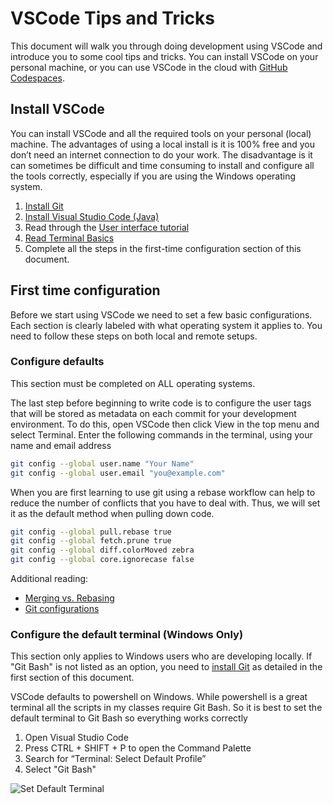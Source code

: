 # VSCode Tips and Tricks

This document will walk you through doing development using VSCode and
introduce you to some cool tips and tricks. You can install VSCode on
your personal machine, or you can use VSCode in the cloud with [GitHub
Codespaces](https://github.com/features/codespaces).

## Install VSCode

You can install VSCode and all the required tools on your personal
(local) machine. The advantages of using a local install is it is 100%
free and you don’t need an internet connection to do your work. The
disadvantage is it can sometimes be difficult and time consuming to
install and configure all the tools correctly, especially if you are
using the Windows operating system.

1. [Install Git](https://git-scm.com/downloads)
2. [Install Visual Studio Code (Java)](https://code.visualstudio.com/learntocode/)
3. Read through the [User interface tutorial](https://code.visualstudio.com/docs/getstarted/userinterface)
4. [Read Terminal Basics](https://code.visualstudio.com/docs/terminal/basics)
5. Complete all the steps in the first-time configuration section of this document.

## First time configuration

Before we start using VSCode we need to set a few basic configurations.
Each section is clearly labeled with what operating system it applies
to. You need to follow these steps on both local and remote setups.

### Configure defaults

This section must be completed on ALL operating systems.

The last step before beginning to write code is to configure the user
tags that will be stored as metadata on each commit for your development
environment. To do this, open VSCode then click View in the top menu and
select Terminal. Enter the following commands in the terminal, using
your name and email address

```bash
git config --global user.name "Your Name"
git config --global user.email "you@example.com"
```

When you are first learning to use git using a rebase workflow can help
to reduce the number of conflicts that you have to deal with. Thus, we
will set it as the default method when pulling down code.

```bash
git config --global pull.rebase true
git config --global fetch.prune true
git config --global diff.colorMoved zebra
git config --global core.ignorecase false
```

Additional reading:

- [Merging vs. Rebasing](https://www.atlassian.com/git/tutorials/merging-vs-rebasing)
- [Git configurations](https://spin.atomicobject.com/2020/05/05/git-configurations-default/)

### Configure the default terminal (Windows Only)

This section only applies to Windows users who are developing locally.
If "Git Bash" is not listed as an option, you need to [install
Git](https://git-scm.com/downloads) as detailed in the first section of
this document.

VSCode defaults to powershell on Windows. While powershell is a great
terminal all the scripts in my classes require Git Bash. So it is best
to set the default terminal to Git Bash so everything works correctly

1. Open Visual Studio Code
2. Press CTRL + SHIFT + P to open the Command Palette
3. Search for “Terminal: Select Default Profile”
4. Select "Git Bash"

![Set Default Terminal](images/vscode-default-terminal.png)

